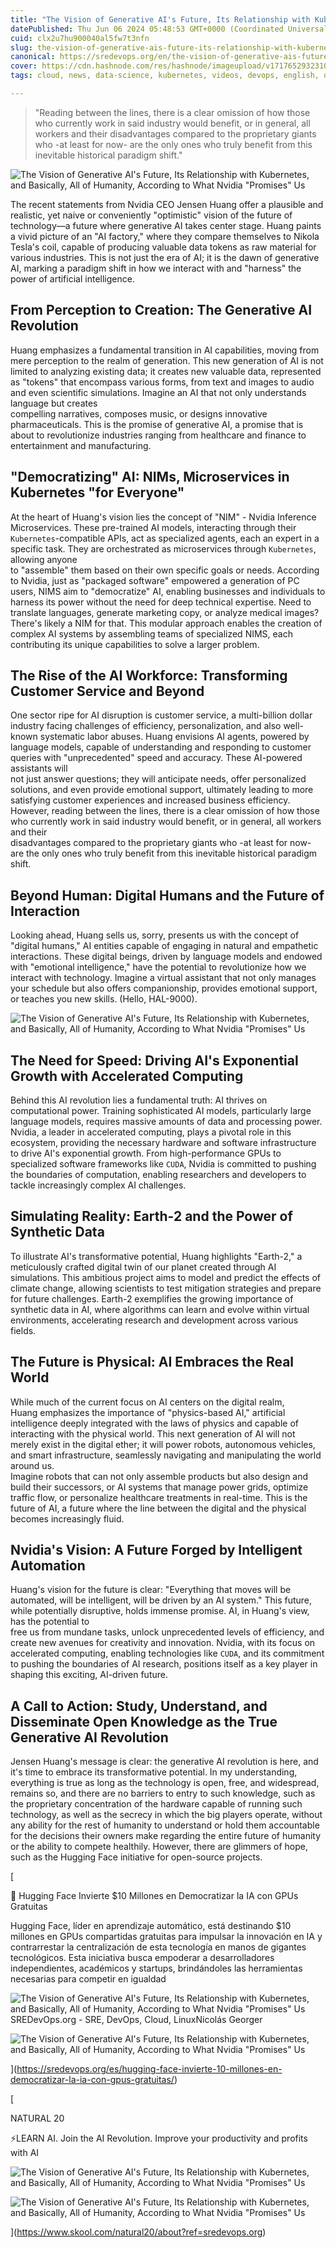 ```yaml
---
title: "The Vision of Generative AI's Future, Its Relationship with Kubernetes, and Basically, All of Humanity, According to What Nvidia "Promises" Us"
datePublished: Thu Jun 06 2024 05:48:53 GMT+0000 (Coordinated Universal Time)
cuid: clx2u7hu900040al5fw7t3nfn
slug: the-vision-of-generative-ais-future-its-relationship-with-kubernetes-and-basically-all-of-humanity-according-to-what-nvidia-promises-us
canonical: https://sredevops.org/en/the-vision-of-generative-ais-future-its-relationship-with-kubernetes-and-basically-all-of-humanity-according-to-what-nvidia-promises-us/
cover: https://cdn.hashnode.com/res/hashnode/imageupload/v1717652932310/d5fc6ab4-b341-4fbf-9318-9089c3f3f377.png
tags: cloud, news, data-science, kubernetes, videos, devops, english, opinion, mlops, inteligencia-artificial, automatizacion

---
```


> "Reading between the lines, there is a clear omission of how those who currently work in said industry would benefit, or in general, all  
> workers and their disadvantages compared to the proprietary giants who -at least for now- are the only ones who truly benefit from this inevitable historical paradigm shift."

![The Vision of Generative AI's Future, Its Relationship with Kubernetes, and Basically, All of Humanity, According to What Nvidia "Promises" Us](https://cdn.hashnode.com/res/hashnode/imageupload/v1717652927546/2ca5f52d-fe99-419a-ab44-1273ece8cf7c.png)

The recent statements from Nvidia CEO Jensen Huang offer a plausible and realistic, yet naive or conveniently "optimistic" vision of the future of technology—a future where generative AI takes center stage. Huang paints a vivid picture of an "AI factory," where they compare themselves to Nikola Tesla's coil, capable of producing valuable data tokens as raw material for various industries. This is not just the era of AI; it is the dawn of generative AI, marking a paradigm shift in how we interact with and "harness" the power of artificial intelligence.

From Perception to Creation: The Generative AI Revolution
---------------------------------------------------------

Huang emphasizes a fundamental transition in AI capabilities, moving from mere perception to the realm of generation. This new generation of AI is not limited to analyzing existing data; it creates new valuable data, represented as "tokens" that encompass various forms, from text and images to audio and even scientific simulations. Imagine an AI that not only understands language but creates  
compelling narratives, composes music, or designs innovative pharmaceuticals. This is the promise of generative AI, a promise that is about to revolutionize industries ranging from healthcare and finance to entertainment and manufacturing.

"Democratizing" AI: NIMs, Microservices in Kubernetes "for Everyone"
--------------------------------------------------------------------

At the heart of Huang's vision lies the concept of "NIM" - Nvidia Inference Microservices. These pre-trained AI models, interacting through their `Kubernetes`\-compatible APIs, act as specialized agents, each an expert in a specific task. They are orchestrated as microservices through `Kubernetes`, allowing anyone  
to "assemble" them based on their own specific goals or needs. According to Nvidia, just as "packaged software" empowered a generation of PC users, NIMS aim to "democratize" AI, enabling businesses and individuals to harness its power without the need for deep technical expertise. Need to translate languages, generate marketing copy, or analyze medical images? There's likely a NIM for that. This modular approach enables the creation of complex AI systems by assembling teams of specialized NIMS, each contributing its unique capabilities to solve a larger problem.

The Rise of the AI Workforce: Transforming Customer Service and Beyond
----------------------------------------------------------------------

One sector ripe for AI disruption is customer service, a multi-billion dollar industry facing challenges of efficiency, personalization, and also well-known systematic labor abuses. Huang envisions AI agents, powered by language models, capable of understanding and responding to customer queries with "unprecedented" speed and accuracy. These AI-powered assistants will  
not just answer questions; they will anticipate needs, offer personalized solutions, and even provide emotional support, ultimately leading to more satisfying customer experiences and increased business efficiency. However, reading between the lines, there is a clear omission of how those who currently work in said industry would benefit, or in general, all workers and their  
disadvantages compared to the proprietary giants who -at least for now- are the only ones who truly benefit from this inevitable historical paradigm shift.

Beyond Human: Digital Humans and the Future of Interaction
----------------------------------------------------------

Looking ahead, Huang sells us, sorry, presents us with the concept of "digital humans," AI entities capable of engaging in natural and empathetic interactions. These digital beings, driven by language models and endowed with "emotional intelligence," have the potential to revolutionize how we interact with technology. Imagine a virtual assistant that not only manages your schedule but also offers companionship, provides emotional support, or teaches you new skills. (Hello, HAL-9000).

![The Vision of Generative AI's Future, Its Relationship with Kubernetes, and Basically, All of Humanity, According to What Nvidia "Promises" Us](https://cdn.hashnode.com/res/hashnode/imageupload/v1717652928695/ffa02596-26cd-4570-b43d-212035c54b13.jpeg)

The Need for Speed: Driving AI's Exponential Growth with Accelerated Computing
------------------------------------------------------------------------------

Behind this AI revolution lies a fundamental truth: AI thrives on computational power. Training sophisticated AI models, particularly large language models, requires massive amounts of data and processing power. Nvidia, a leader in accelerated computing, plays a pivotal role in this ecosystem, providing the necessary hardware and software infrastructure to drive AI's exponential growth. From high-performance GPUs to specialized software frameworks like `CUDA`, Nvidia is committed to pushing the boundaries of computation, enabling researchers and developers to tackle increasingly complex AI challenges.

Simulating Reality: Earth-2 and the Power of Synthetic Data
-----------------------------------------------------------

To illustrate AI's transformative potential, Huang highlights "Earth-2," a meticulously crafted digital twin of our planet created through AI simulations. This ambitious project aims to model and predict the effects of climate change, allowing scientists to test mitigation strategies and prepare for future challenges. Earth-2 exemplifies the growing importance of synthetic data in AI, where algorithms can learn and evolve within virtual environments, accelerating research and development across various fields.

The Future is Physical: AI Embraces the Real World
--------------------------------------------------

While much of the current focus on AI centers on the digital realm,  
Huang emphasizes the importance of "physics-based AI," artificial intelligence deeply integrated with the laws of physics and capable of interacting with the physical world. This next generation of AI will not merely exist in the digital ether; it will power robots, autonomous vehicles, and smart infrastructure, seamlessly navigating and manipulating the world around us.  
Imagine robots that can not only assemble products but also design and build their successors, or AI systems that manage power grids, optimize traffic flow, or personalize healthcare treatments in real-time. This is the future of AI, a future where the line between the digital and the physical becomes increasingly fluid.

Nvidia's Vision: A Future Forged by Intelligent Automation
----------------------------------------------------------

Huang's vision for the future is clear: "Everything that moves will be automated, will be intelligent, will be driven by an AI system." This future, while potentially disruptive, holds immense promise. AI, in Huang's view, has the potential to  
free us from mundane tasks, unlock unprecedented levels of efficiency, and create new avenues for creativity and innovation. Nvidia, with its focus on accelerated computing, enabling technologies like `CUDA`, and its commitment to pushing the boundaries of AI research, positions itself as a key player in shaping this exciting, AI-driven future.

A Call to Action: Study, Understand, and Disseminate Open Knowledge as the True Generative AI Revolution
--------------------------------------------------------------------------------------------------------

Jensen Huang's message is clear: the generative AI revolution is here, and it's time to embrace its transformative potential. In my understanding, everything is true as long as the technology is open, free, and widespread, remains so, and there are no barriers to entry to such knowledge, such as the proprietary concentration of the hardware capable of running such technology, as well as the secrecy in which the big players operate, without any ability for the rest of humanity to understand or hold them accountable for the decisions their owners make regarding the entire future of humanity or the ability to compete healthily. However, there are glimmers of hope, such as the Hugging Face initiative for open-source projects.

[

🤗 Hugging Face Invierte $10 Millones en Democratizar la IA con GPUs Gratuitas

Hugging Face, líder en aprendizaje automático, está destinando $10 millones en GPUs compartidas gratuitas para impulsar la innovación en IA y contrarrestar la centralización de esta tecnología en manos de gigantes tecnológicos. Esta iniciativa busca empoderar a desarrolladores independientes, académicos y startups, brindándoles las herramientas necesarias para competir en igualdad

![The Vision of Generative AI's Future, Its Relationship with Kubernetes, and Basically, All of Humanity, According to What Nvidia "Promises" Us](https://cdn.hashnode.com/res/hashnode/imageupload/v1717652929498/bca8fe57-fbd4-42a8-a643-40cca374f44d.ico)SREDevOps.org - SRE, DevOps, Cloud, LinuxNicolás Georger

![The Vision of Generative AI's Future, Its Relationship with Kubernetes, and Basically, All of Humanity, According to What Nvidia "Promises" Us](https://cdn.hashnode.com/res/hashnode/imageupload/v1717652929676/afb54e21-97a2-4f03-bf78-bc99b8573a75.png)

](https://sredevops.org/es/hugging-face-invierte-10-millones-en-democratizar-la-ia-con-gpus-gratuitas/)

[

NATURAL 20

⚡LEARN AI. Join the AI Revolution. Improve your productivity and profits with AI

![The Vision of Generative AI's Future, Its Relationship with Kubernetes, and Basically, All of Humanity, According to What Nvidia "Promises" Us](https://cdn.hashnode.com/res/hashnode/imageupload/v1717652930270/8644843c-8d7c-46d8-beb1-5c862da04c8d.ico)

![The Vision of Generative AI's Future, Its Relationship with Kubernetes, and Basically, All of Humanity, According to What Nvidia "Promises" Us](https://cdn.hashnode.com/res/hashnode/imageupload/v1717652930471/99616a9b-2f62-452c-99f4-3f05988470f1.jpeg)

](https://www.skool.com/natural20/about?ref=sredevops.org)